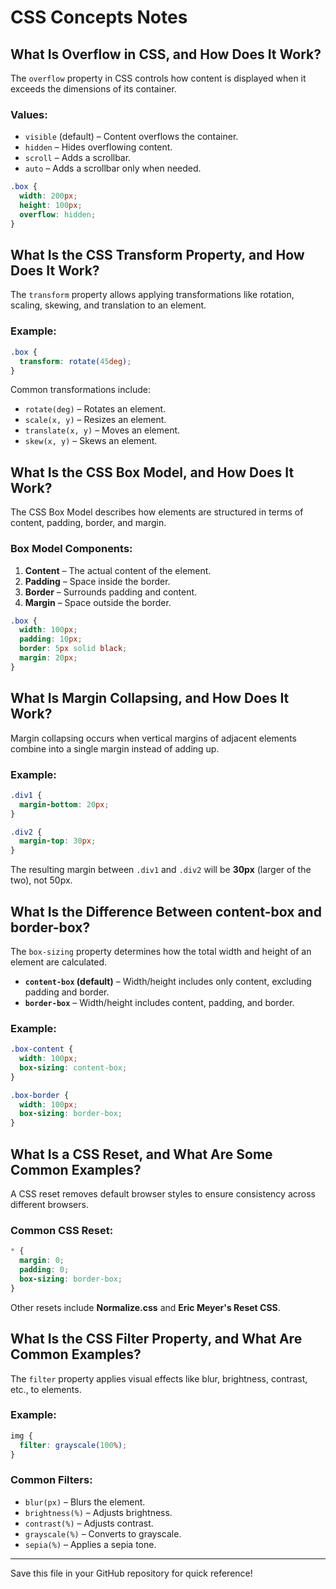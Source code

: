 # CSS Concepts Notes

## What Is Overflow in CSS, and How Does It Work?
The `overflow` property in CSS controls how content is displayed when it exceeds the dimensions of its container.

### Values:
- `visible` (default) – Content overflows the container.
- `hidden` – Hides overflowing content.
- `scroll` – Adds a scrollbar.
- `auto` – Adds a scrollbar only when needed.

```css
.box {
  width: 200px;
  height: 100px;
  overflow: hidden;
}
```

## What Is the CSS Transform Property, and How Does It Work?
The `transform` property allows applying transformations like rotation, scaling, skewing, and translation to an element.

### Example:
```css
.box {
  transform: rotate(45deg);
}
```

Common transformations include:
- `rotate(deg)` – Rotates an element.
- `scale(x, y)` – Resizes an element.
- `translate(x, y)` – Moves an element.
- `skew(x, y)` – Skews an element.

## What Is the CSS Box Model, and How Does It Work?
The CSS Box Model describes how elements are structured in terms of content, padding, border, and margin.

### Box Model Components:
1. **Content** – The actual content of the element.
2. **Padding** – Space inside the border.
3. **Border** – Surrounds padding and content.
4. **Margin** – Space outside the border.

```css
.box {
  width: 100px;
  padding: 10px;
  border: 5px solid black;
  margin: 20px;
}
```

## What Is Margin Collapsing, and How Does It Work?
Margin collapsing occurs when vertical margins of adjacent elements combine into a single margin instead of adding up.

### Example:
```css
.div1 {
  margin-bottom: 20px;
}

.div2 {
  margin-top: 30px;
}
```
The resulting margin between `.div1` and `.div2` will be **30px** (larger of the two), not 50px.

## What Is the Difference Between content-box and border-box?
The `box-sizing` property determines how the total width and height of an element are calculated.

- **`content-box` (default)** – Width/height includes only content, excluding padding and border.
- **`border-box`** – Width/height includes content, padding, and border.

### Example:
```css
.box-content {
  width: 100px;
  box-sizing: content-box;
}

.box-border {
  width: 100px;
  box-sizing: border-box;
}
```

## What Is a CSS Reset, and What Are Some Common Examples?
A CSS reset removes default browser styles to ensure consistency across different browsers.

### Common CSS Reset:
```css
* {
  margin: 0;
  padding: 0;
  box-sizing: border-box;
}
```
Other resets include **Normalize.css** and **Eric Meyer's Reset CSS**.

## What Is the CSS Filter Property, and What Are Common Examples?
The `filter` property applies visual effects like blur, brightness, contrast, etc., to elements.

### Example:
```css
img {
  filter: grayscale(100%);
}
```

### Common Filters:
- `blur(px)` – Blurs the element.
- `brightness(%)` – Adjusts brightness.
- `contrast(%)` – Adjusts contrast.
- `grayscale(%)` – Converts to grayscale.
- `sepia(%)` – Applies a sepia tone.

---
Save this file in your GitHub repository for quick reference!

